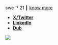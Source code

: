 swe ⠙ 21 ┃ [know more](https://dub.sh/tanayvaswani)

- [**X/Twitter**](https://www.twitter.com/iTanayVaswani)
- [**LinkedIn**](https://www.linkedin.com/in/tanayvaswani)
- [**Dub**](https://dub.sh/tanay)

![](https://komarev.com/ghpvc/?username=tanayvaswani&color=blue&style=for-the-badge&label=PROFILE+VIEWS&base=2400)

